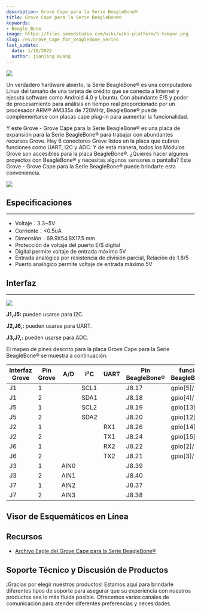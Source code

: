 ```yaml
---
description: Grove Cape para la Serie BeagleBone®
title: Grove Cape para la Serie BeagleBone®
keywords:
- Beagle_Bone
image: https://files.seeedstudio.com/wiki/wiki-platform/S-tempor.png
slug: /es/Grove_Cape_for_BeagleBone_Series
last_update:
  date: 1/10/2022
  author: jianjing Huang
---
```


![](https://files.seeedstudio.com/wiki/Grove_Cape_for_BeagleBone_Series/img/Grove%20Cape%20for%20BeagleBone.jpg)

Un verdadero hardware abierto, la Serie BeagleBone® es una computadora Linux del tamaño de una tarjeta de crédito que se conecta a Internet y ejecuta software como Android 4.0 y Ubuntu. Con abundante E/S y poder de procesamiento para análisis en tiempo real proporcionado por un procesador ARM® AM335x de 720MHz, BeagleBone® puede complementarse con placas cape plug-in para aumentar la funcionalidad.

Y este Grove - Grove Cape para la Serie BeagleBone® es una placa de expansión para la Serie BeagleBone® para trabajar con abundantes recursos Grove. Hay 6 conectores Grove listos en la placa que cubren funciones como UART, I2C y ADC. Y de esta manera, todos los Módulos Grove son accesibles para la placa BeagleBone®. ¿Quieres hacer algunos proyectos con BeagleBone® y necesitas algunos sensores o pantalla? Este Grove - Grove Cape para la Serie BeagleBone® puede brindarte esta conveniencia.

[![](https://files.seeedstudio.com/wiki/Seeed-WiKi/docs/images/300px-Get_One_Now_Banner-ragular.png)](https://www.seeedstudio.com/Grove-Cape-for-BeagleBone-Series-p-1718.html)

## Especificaciones

---

* Voltaje：3.3~5V
* Corriente：&lt;0.5uA
* Dimensión：69.9X54.8X17.5 mm
* Protección de voltaje del puerto E/S digital
* Digital permite voltaje de entrada máximo 5V
* Entrada analógica por resistencia de división parcial, Relación de 1.8/5
* Puerto analógico permite voltaje de entrada máximo 5V

## Interfaz

---

![](https://files.seeedstudio.com/wiki/Grove_Cape_for_BeagleBone_Series/img/Grove_Cape_for_BeagleBone_Series.jpg)

**J1,J5:** pueden usarse para I2C.

**J2,J6,:** pueden usarse para UART.

**J3,J7,:** pueden usarse para ADC.

El mapeo de pines descrito para la placa Grove Cape para la Serie BeagleBone® se muestra a continuación:

| Interfaz Grove | Pin Grove | A/D | I²C | UART | Pin BeagleBone® | función BeagleBone® |
|---|---|---|---|---|---|---|
| J1 | 1 | | SCL1 | | J8.17 | gpio[5]/ |
| J1 | 2 | | SDA1 | | J8.18 | gpio[4]/ |
| J5 | 1 | | SCL2 | | J8.19 | gpio[13]/ |
| J5 | 2 | | SDA2 | | J8.20 | gpio[12]/ |
| J2 | 1 | | | RX1 | J8.26 | gpio[14]/ |
| J2 | 2 | | | TX1 | J8.24 | gpio[15]/ |
| J6 | 1 | | | RX2 | J8.22 | gpio[2]/ |
| J6 | 2 | | | TX2 | J8.21 | gpio[3]/ |
| J3 | 1 | AIN0 | | | J8.39 | |
| J3 | 2 | AIN1 | | | J8.40 | |
| J7 | 1 | AIN2 | | | J8.37 | |
| J7 | 2 | AIN3 | | | J8.38 | |

## Visor de Esquemáticos en Línea

<div className="altium-ecad-viewer" data-project-src="https://files.seeedstudio.com/wiki/Grove_Cape_for_BeagleBone_Series/res/Grove_Cape_for_BeagleBone_Series_V1.0.zip" style={{borderRadius: '0px 0px 4px 4px', height: 500, borderStyle: 'solid', borderWidth: 1, borderColor: 'rgb(241, 241, 241)', overflow: 'hidden', maxWidth: 1280, maxHeight: 700, boxSizing: 'border-box'}}>
</div>

## Recursos

* [Archivo Eagle del Grove Cape para la Serie BeagleBone®](https://files.seeedstudio.com/wiki/Grove_Cape_for_BeagleBone_Series/res/Grove_Cape_for_BeagleBone_Series_V1.0.zip)

## Soporte Técnico y Discusión de Productos

¡Gracias por elegir nuestros productos! Estamos aquí para brindarle diferentes tipos de soporte para asegurar que su experiencia con nuestros productos sea lo más fluida posible. Ofrecemos varios canales de comunicación para atender diferentes preferencias y necesidades.

<div class="button_tech_support_container">
<a href="https://forum.seeedstudio.com/" class="button_forum"></a> 
<a href="https://www.seeedstudio.com/contacts" class="button_email"></a>
</div>

<div class="button_tech_support_container">
<a href="https://discord.gg/eWkprNDMU7" class="button_discord"></a> 
<a href="https://github.com/Seeed-Studio/wiki-documents/discussions/69" class="button_discussion"></a>
</div>